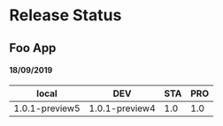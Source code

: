 # Release Status

## Foo App
#### 18/09/2019

|local         |DEV           |STA           |PRO           |
|--------------|--------------|--------------|--------------|
|1.0.1-preview5|1.0.1-preview4|1.0           |1.0           |

